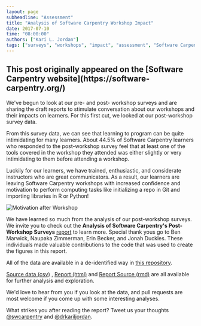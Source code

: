 ```yaml
---
layout: page
subheadline: "Assessment"
title: "Analysis of Software Carpentry Workshop Impact"
date: 2017-07-10
time: "08:00:00"
authors: ["Kari L. Jordan"]
tags: ["surveys", "workshops", "impact", "assessment", "Software Carpentry"]
---
```


<h2>This post originally appeared on the [Software Carpentry website](https://software-carpentry.org/)</h2>

We've begun to look at our pre- and post- workshop surveys and are sharing the draft reports to stimulate conversation about 
our workshops and their impacts on learners. For this first cut, we looked at our post-workshop survey data. 

From this survey data, we can see that learning to program can be quite intimidating for many learners. 
About 44.5% of Software Carpentry learners who responded to the post-workshop survey feel that at least one of the tools 
covered in the workshop they attended was either slightly or very intimidating to them before attending a workshop. 

Luckily for our learners, we have trained, enthusiastic, and considerate instructors who are great communicators. 
As a result, our learners are leaving Software Carpentry workshops with increased confidence and motivation to perform 
computing tasks like initializing a repo in Git and importing libraries in R or Python! 

![Motivation after Workshop](https://jduckles-dropshare.s3-us-west-2.amazonaws.com/motivation-K9zWROickP.png)

We have learned so much from the analysis of our post-workshop surveys. We invite you to check out 
the **Analysis of Software Carpentry's Post-Workshop Surveys** [report](https://carpentries.github.io/assessment/learner-assessment/software-carpentry/postworkshop/2017-July/2017-July-post.html) 
to learn more. Special thank yous go to Ben Marwick, Naupaka Zimmerman, Erin Becker, and Jonah Duckles. 
These individuals made valuable contributions to the code that was used to create the figures in this report.

All of the data are available in a de-identified way in [this repository](https://github.com/carpentries/assessment/tree/master/learner-assessment/software-carpentry/postworkshop). 

[Source data (csv)](https://github.com/carpentries/assessment/blob/master/learner-assessment/software-carpentry/postworkshop/2017-July/data.csv)
, [Report (html)](https://carpentries.github.io/assessment/learner-assessment/software-carpentry/postworkshop/2017-July/2017-July-post.html) and [Report Source (rmd)](https://github.com/carpentries/assessment/blob/master/learner-assessment/software-carpentry/postworkshop/2017-July/2017-July-post.rmdF) are all available for further analysis and exploration. 

We'd love to hear from you if you look at the data, and pull requests are most welcome if you come up with some interesting analyses. 

What strikes you after reading the report? Tweet us your thoughts [@swcarpentry](https://twitter.com/@swcarpentry) and [@drkariljordan](https://twitter.com/@drkariljordan).
